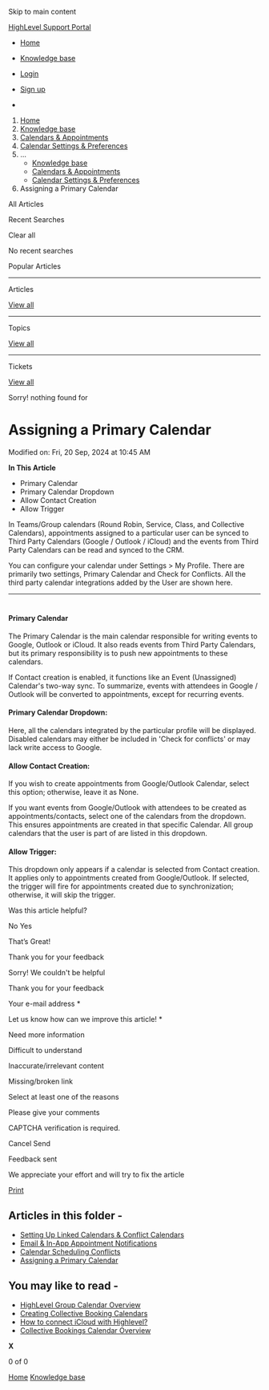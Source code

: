 Skip to main content

[ HighLevel Support Portal ](https://help.gohighlevel.com)

  * [ Home ](/support/home)
  * [ Knowledge base ](/support/solutions)

  * [Login](/support/login)
  * [Sign up](/support/signup)
  * 

  1. [Home](/support/home)
  2. [Knowledge base](/support/solutions)
  3. [Calendars & Appointments](/support/solutions/48000449585)
  4. [Calendar Settings & Preferences](/support/solutions/folders/155000000688)
  5. ... 
     * [Knowledge base](/support/solutions)
     * [Calendars & Appointments](/support/solutions/48000449585)
     * [Calendar Settings & Preferences](/support/solutions/folders/155000000688)
  6. Assigning a Primary Calendar

All  Articles 

Recent Searches

Clear all

No recent searches

Popular Articles

* * *

Articles

[View all](/support/search/solutions)

* * *

Topics

[View all](/support/search/topics)

* * *

Tickets

[View all](/support/search/tickets)

Sorry! nothing found for   

# Assigning a Primary Calendar

Modified on: Fri, 20 Sep, 2024 at 10:45 AM

**In This Article**

  * Primary Calendar
  * Primary Calendar Dropdown
  * Allow Contact Creation
  * Allow Trigger

In Teams/Group calendars (Round Robin, Service, Class, and Collective Calendars), appointments assigned to a particular user can be synced to Third Party Calendars (Google / Outlook / iCloud) and the events from Third Party Calendars can be read and synced to the CRM.

You can configure your calendar under Settings > My Profile. There are primarily two settings, Primary Calendar and Check for Conflicts. All the third party calendar integrations added by the User are shown here.

* * *

#   

#### **Primary Calendar**

The Primary Calendar is the main calendar responsible for writing events to Google, Outlook or iCloud. It also reads events from Third Party Calendars, but its primary responsibility is to push new appointments to these calendars.

If Contact creation is enabled, it functions like an Event (Unassigned) Calendar's  two-way sync. To summarize, events with attendees in Google / Outlook will be converted to appointments, except for recurring events.

#### **Primary Calendar Dropdown:**

Here, all the calendars integrated by the particular profile will be displayed. Disabled calendars may either be included in 'Check for conflicts' or may lack write access to Google.

#### **Allow Contact Creation:**

If you wish to create appointments from Google/Outlook Calendar, select this option; otherwise, leave it as None.

If you want events from Google/Outlook with attendees to be created as appointments/contacts, select one of the calendars from the dropdown. This ensures appointments are created in that specific Calendar. All group calendars that the user is part of are listed in this dropdown.

#### **Allow Trigger:**

This dropdown only appears if a calendar is selected from Contact creation. It applies only to appointments created from Google/Outlook. If selected, the trigger will fire for appointments created due to synchronization; otherwise, it will skip the trigger.

Was this article helpful?

No  Yes 

That’s Great!

Thank you for your feedback

Sorry! We couldn't be helpful

Thank you for your feedback

Your e-mail address *

Let us know how can we improve this article! *

Need more information 

Difficult to understand 

Inaccurate/irrelevant content 

Missing/broken link 

Select at least one of the reasons 

Please give your comments 

CAPTCHA verification is required. 

Cancel  Send 

Feedback sent

We appreciate your effort and will try to fix the article

[Print](javascript:print\(\))

## Articles in this folder -

  * [Setting Up Linked Calendars & Conflict Calendars](/support/solutions/articles/155000002374-setting-up-linked-calendars-conflict-calendars)
  * [Email & In-App Appointment Notifications](/support/solutions/articles/155000003441-email-in-app-appointment-notifications)
  * [Calendar Scheduling Conflicts](/support/solutions/articles/155000003548-calendar-scheduling-conflicts)
  * [Assigning a Primary Calendar](/support/solutions/articles/155000002263-assigning-a-primary-calendar)

## You may like to read -

  * [HighLevel Group Calendar Overview](/support/solutions/articles/48001161037-highlevel-group-calendar-overview)
  * [Creating Collective Booking Calendars](/support/solutions/articles/155000003557-creating-collective-booking-calendars)
  * [How to connect iCloud with Highlevel?](/support/solutions/articles/155000001477-how-to-connect-icloud-with-highlevel-)
  * [Collective Bookings Calendar Overview](/support/solutions/articles/155000000578-collective-bookings-calendar-overview)

**X**

0 of 0 []()

[Home](/support/home) [Knowledge base](/support/solutions)
